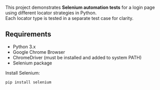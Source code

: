 This project demonstrates **Selenium automation tests** for a login page using different locator strategies in Python.  
Each locator type is tested in a separate test case for clarity.


## Requirements
- Python 3.x
- Google Chrome Browser
- ChromeDriver (must be installed and added to system PATH)
- Selenium package

Install Selenium:
```bash
pip install selenium
